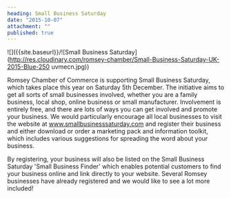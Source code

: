 ```yaml
---
heading: Small Business Saturday
date: "2015-10-07"
attachment: ""
published: true
---
```



![]({{site.baseurl}}/![Small Business Saturday] (http://res.cloudinary.com/romsey-chamber/Small-Business-Saturday-UK-2015-Blue-250 uvmecn.jpg))

Romsey Chamber of Commerce is supporting Small Business Saturday, which takes place this year on Saturday 5th December. The initiative aims to get all sorts of small businesses involved, whether you are a family business, local shop, online business or small manufacturer. Involvement is entirely free, and there are lots of ways you can get involved and promote your business. We would particularly encourage all local businesses to visit the website at www.smallbusinesssaturday.com and register their business and either download or order a marketing pack and information toolkit, which includes various suggestions for spreading the word about your business.

By registering, your business will also be listed on the Small Business Saturday 'Small Business Finder' which enables potential customers to find your business online and link directly to your website. Several Romsey businesses have already registered and we would like to see a lot more included!

